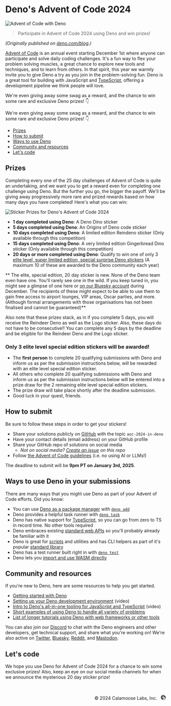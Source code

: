 # Deno's Advent of Code 2024

![Advent of Code with Deno](https://github.com/denoland/advent-of-code-2024/blob/main/static/og.png)

> Participate in Advent of Code 2024 using Deno and win prizes!

_(Originally published on
[deno.com/blog](https://deno.com/blog/advent-of-code-2024).)_

[Advent of Code](https://adventofcode.com) is an annual event starting December
1st where anyone can participate and solve daily coding challenges. It's a fun
way to flex your problem solving muscles, a great chance to explore new tools
and techniques, and to learn from others. In that spirit, this year we warmly
invite you to give Deno a try as you join in the problem-solving fun. Deno is a
great tool for building with JavaScript and
[TypeScript](https://docs.deno.com/runtime/manual/advanced/typescript/overview/),
offering a development pipeline we think people will love.

We're even giving away some swag as a reward, and the chance to win some rare
and exclusive Deno prizes! 👇️

We're even giving away some swag as a reward, and the chance to win some rare
and exclusive Deno prizes! 👇️

- [Prizes](#prizes)
- [How to submit](#how-to-submit)
- [Ways to use Deno](#ways-to-use-deno-in-your-submissions)
- [Community and resources](#community-and-resources)
- [Let's code](#lets-code)

## Prizes

Completing every one of the 25 day challenges of Advent of Code is quite an
undertaking, and we want you to get a reward even for completing one challenge
using Deno. But the further you go, the bigger the payoff. We'll be giving away
progressively more rare and prized rewards based on how many days you have
completed! Here's what you can win:

![Sticker Prizes for Deno's Advent of Code 2024](https://github.com/denoland/advent-of-code-2024/blob/main/static/prizes.png)

- **1 day completed using Deno**: A Deno Dino sticker
- **5 days completed using Deno**: An Origins of Deno code sticker
- **10 days completed using Deno**: A limited edition Reindeno sticker (Only
  available through this competition)
- **15 days completed using Deno**: A very limited edition Gingerbread Dino
  sticker (Only available through this competition)
- **20 days or more completed using Deno**: Qualify to win one of only 3
  [elite level, super limited edition, special surprise Deno stickers](#only-3-elite-level-special-edition-stickers-will-be-awarded)
  (A maximum 10 of these are awarded to the Deno community each year)

** The elite, special edition, 20 day sticker is new. None of the Deno team even
have one. You'll rarely see one in the wild. If you keep tuned in, you might see
a glimpse of one here or
[on our Bluesky account](https://bsky.app/profile/deno.land) during December.
The recipients of these might expect to be able to use them to gain free access
to airport lounges, VIP areas, Oscar parties, and more. (Although formal
arrangements with those organisations has not been finalised and cannot be
guaranteed)**

Also note that these prizes stack, as in if you complete 5 days, you will
receive the Reindeer Deno as well as the Logo sticker. Also, these days do not
have to be consecutive!! You can complete any 5 days by the deadline and be
eligible for the Reindeer Deno and the Logo sticker.

### Only 3 elite level special edition stickers will be awarded!

- The **first person** to complete 20 qualifying submissions with Deno and
  inform us as per the submission instructions below, will be rewarded with an
  elite level special edition sticker.
- All others who complete 20 qualifying submissions with Deno and inform us as
  per the submission instructions below will be entered into a prize draw for
  the 2 remaining elite level special edition stickers.
- The prize draw will take place shortly after the deadline submission.
- Good luck in your quest, friends.

## How to submit

Be sure to follow these steps in order to get your stickers!

- Share your solutions publicly on [GitHub](https://github.com) with the topic
  `aoc-2024-in-deno`
- Have your contact details (email address) on your GitHub profile
- Share your GitHub repo of solutions on social media
  - _Not on social media?
    [Create an issue](https://github.com/denoland/advent-of-code-2024/issues) on
    this repo_
- Follow [the Advent of Code guidelines](https://adventofcode.com/2024/about)
  (i.e. no using AI or LLMs!)

The deadline to submit will be **9pm PT on January 3rd, 2025**.

## Ways to use Deno in your submissions

There are many ways that you might use Deno as part of your Advent of Code
efforts. Did you know:

- You can use
  [Deno as a package manager](https://deno.com/blog/your-new-js-package-manager)
  with [`deno add`](https://docs.deno.com/runtime/reference/cli/add/)
- Deno provides a helpful task runner with
  [`deno task`](https://docs.deno.com/runtime/reference/cli/task/)
- Deno has native support for
  [TypeScript](https://docs.deno.com/runtime/fundamentals/typescript/), so you
  can go from zero to TS in record time. No other tools required
- Deno embraces existing
  [standard web APIs](https://docs.deno.com/runtime/reference/web_platform_apis/)
  so you'll probably already be familiar with it
- Deno is great for [scripts](https://deno.com/learn/scripts-clis) and utilities
  and has CLI helpers as part of it's popular
  [standard library](https://github.com/denoland/std)
- Deno has a test runner built right in with
  [`deno test`](https://docs.deno.com/runtime/reference/cli/test/)
- Deno lets you
  [import and use WASM directly](https://docs.deno.com/runtime/reference/wasm/)

## Community and resources

If you’re new to Deno, here are some resources to help you get started.

- [Getting started with Deno](https://docs.deno.com/runtime/)
- [Setting up your Deno development environment](https://www.youtube.com/watch?v=BFfrGrLm2tw)
  (video)
- [Intro to Deno's all-in-one tooling for JavaScript and TypeScript](https://www.youtube.com/watch?v=-4e9DkUrCr4)
  (video)
- [Short examples of using Deno to handle all variety of problems](https://docs.deno.com/examples/)
- [List of longer tutorials using Deno with web frameworks or other tools](https://docs.deno.com/runtime/tutorials/)

You can also join our [Discord](https://discord.gg/deno) to chat with the Deno
engineers and other developers, get technical support, and share what you're
working on! We're also active on [Twitter](https://twitter.com/denoland),
[Bluesky](https://bsky.app/profile/deno.land),
[Reddit](https://reddit.com/r/deno), and
[Mastodon](https://fosstodon.org/@deno_land).

## Let's code

We hope you use Deno for Advent of Code 2024 for a chance to win some exclusive
prizes! Also, keep an eye on our social media channels for when we announce the
mysterious 20 day sticker prize!

<p align="right">
  <br />
  <br />
  <span>© 2024 Calamoose Labs, Inc.</span> &nbsp; <img src="./static/logo.png" alt="Calamoose Labs Logo" height="15px">
</p>
